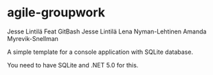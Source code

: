 # agile-groupwork
Jesse Lintilä
Feat GitBash Jesse Lintilä
Lena Nyman-Lehtinen
Amanda Myrevik-Snellman

A simple template for a console application with SQLite database.

You need to have SQLite and .NET 5.0 for this.
